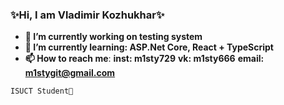 ### ✨Hi, I am Vladimir Kozhukhar✨

- **🔭 I’m currently working on testing system**
- **🌱 I’m currently learning: ASP.Net Core, React + TypeScript**
- **📫 How to reach me**:
              **inst: m1sty729**
              **vk: m1sty666**
              **email: m1stygit@gmail.com**
              
~~~
ISUCT Student🤔
~~~

<!--
**SunM1sty/SunM1sty** is a ✨ _special_ ✨ repository because its `README.md` (this file) appears on your GitHub profile.

Here are some ideas to get you started:

- 🔭 I’m currently working on ...
- 🌱 I’m currently learning ...
- 👯 I’m looking to collaborate on ...
- 🤔 I’m looking for help with ...
- 💬 Ask me about ...
- 📫 How to reach me: ...
- 😄 Pronouns: ...
- ⚡ Fun fact: ...
-->
